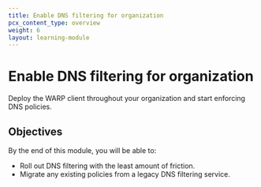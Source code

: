 ```yaml
---
title: Enable DNS filtering for organization
pcx_content_type: overview
weight: 6
layout: learning-module
---
```


# Enable DNS filtering for organization

Deploy the WARP client throughout your organization and start enforcing DNS policies.

## Objectives

By the end of this module, you will be able to:

- Roll out DNS filtering with the least amount of friction.
- Migrate any existing policies from a legacy DNS filtering service.